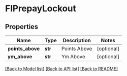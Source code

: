 # FIPrepayLockout


## Properties
Name | Type | Description | Notes
------------ | ------------- | ------------- | -------------
**points_above** | **str** | Points Above | [optional] 
**ym_above** | **str** | Ym Above | [optional] 

[[Back to Model list]](../README.md#documentation-for-models) [[Back to API list]](../README.md#documentation-for-api-endpoints) [[Back to README]](../README.md)


